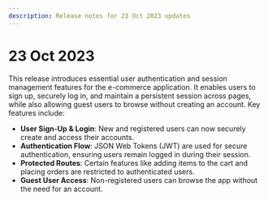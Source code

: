 ```yaml
---
description: Release notes for 23 Oct 2023 updates
---
```


# 23 Oct 2023

This release introduces essential user authentication and session management features for the e-commerce application. It enables users to sign up, securely log in, and maintain a persistent session across pages, while also allowing guest users to browse without creating an account. Key features include:

* **User Sign-Up & Login**: New and registered users can now securely create and access their accounts.
* **Authentication Flow**: JSON Web Tokens (JWT) are used for secure authentication, ensuring users remain logged in during their session.
* **Protected Routes**: Certain features like adding items to the cart and placing orders are restricted to authenticated users.
* **Guest User Access**: Non-registered users can browse the app without the need for an account.

